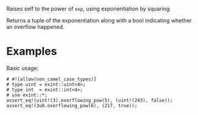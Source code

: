 Raises self to the power of `exp`, using exponentiation by squaring.

Returns a tuple of the exponentiation along with a bool indicating whether an
overflow happened.

# Examples

Basic usage:

```
# #![allow(non_camel_case_types)]
# type uint = exint::uint<4>;
# type int  = exint::int<4>;
# use exint::*;
assert_eq!(uint!(3).overflowing_pow(5), (uint!(243), false));
assert_eq!(3u8.overflowing_pow(6), (217, true));
```
